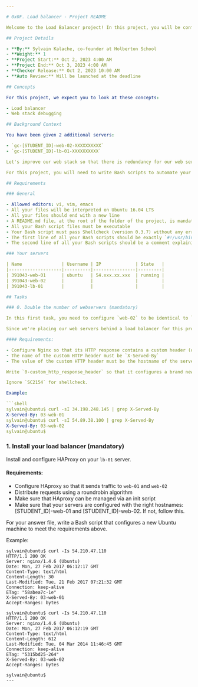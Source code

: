 ```yaml
---

# 0x0F. Load balancer - Project README

Welcome to the Load Balancer project! In this project, you will be configuring and setting up a load balancer to distribute incoming web traffic across multiple web servers. The goal is to improve the reliability and scalability of your web infrastructure.

## Project Details

- **By:** Sylvain Kalache, co-founder at Holberton School
- **Weight:** 1
- **Project Start:** Oct 2, 2023 4:00 AM
- **Project End:** Oct 3, 2023 4:00 AM
- **Checker Release:** Oct 2, 2023 10:00 AM
- **Auto Review:** Will be launched at the deadline

## Concepts

For this project, we expect you to look at these concepts:

- Load balancer
- Web stack debugging

## Background Context

You have been given 2 additional servers:

- `gc-[STUDENT_ID]-web-02-XXXXXXXXXX`
- `gc-[STUDENT_ID]-lb-01-XXXXXXXXXX`

Let's improve our web stack so that there is redundancy for our web servers. This will allow us to accept more traffic by doubling the number of web servers and make our infrastructure more reliable. If one web server fails, we will still have a second one to handle requests.

For this project, you will need to write Bash scripts to automate your work. All scripts must be designed to configure a brand new Ubuntu server to match the task requirements.

## Requirements

### General

- Allowed editors: vi, vim, emacs
- All your files will be interpreted on Ubuntu 16.04 LTS
- All your files should end with a new line
- A README.md file, at the root of the folder of the project, is mandatory
- All your Bash script files must be executable
- Your Bash script must pass Shellcheck (version 0.3.7) without any error
- The first line of all your Bash scripts should be exactly `#!/usr/bin/env bash`
- The second line of all your Bash scripts should be a comment explaining what the script is doing

### Your servers

| Name               | Username | IP             | State   |
|--------------------|----------|----------------|---------|
| 391043-web-01      | ubuntu   | 54.xxx.xx.xxx  | running |
| 391043-web-02      |          |                |         |
| 391043-lb-01       |          |                |         |

## Tasks

### 0. Double the number of webservers (mandatory)

In this first task, you need to configure `web-02` to be identical to `web-01`. Fortunately, you built a Bash script during your web server project, and they'll now come in handy to easily configure `web-02`. Remember, always try to automate your work!

Since we're placing our web servers behind a load balancer for this project, we want to add a custom Nginx response header. The goal here is to be able to track which web server is answering our HTTP requests to understand and track the way a load balancer works.

#### Requirements:

- Configure Nginx so that its HTTP response contains a custom header (on web-01 and web-02)
- The name of the custom HTTP header must be `X-Served-By`
- The value of the custom HTTP header must be the hostname of the server Nginx is running on

Write `0-custom_http_response_header` so that it configures a brand new Ubuntu machine to meet the requirements asked in this task.

Ignore `SC2154` for shellcheck.

Example:

```shell
sylvain@ubuntu$ curl -sI 34.198.248.145 | grep X-Served-By
X-Served-By: 03-web-01
sylvain@ubuntu$ curl -sI 54.89.38.100 | grep X-Served-By
X-Served-By: 03-web-02
sylvain@ubuntu$
```

### 1. Install your load balancer (mandatory)

Install and configure HAProxy on your `lb-01` server.

#### Requirements:

- Configure HAproxy so that it sends traffic to `web-01` and `web-02`
- Distribute requests using a roundrobin algorithm
- Make sure that HAproxy can be managed via an init script
- Make sure that your servers are configured with the right hostnames: [STUDENT_ID]-web-01 and [STUDENT_ID]-web-02. If not, follow this.

For your answer file, write a Bash script that configures a new Ubuntu machine to meet the requirements above.

Example:

```shell
sylvain@ubuntu$ curl -Is 54.210.47.110
HTTP/1.1 200 OK
Server: nginx/1.4.6 (Ubuntu)
Date: Mon, 27 Feb 2017 06:12:17 GMT
Content-Type: text/html
Content-Length: 30
Last-Modified: Tue, 21 Feb 2017 07:21:32 GMT
Connection: keep-alive
ETag: "58abea7c-1e"
X-Served-By: 03-web-01
Accept-Ranges: bytes

sylvain@ubuntu$ curl -Is 54.210.47.110
HTTP/1.1 200 OK
Server: nginx/1.4.6 (Ubuntu)
Date: Mon, 27 Feb 2017 06:12:19 GMT
Content-Type: text/html
Content-Length: 612
Last-Modified: Tue, 04 Mar 2014 11:46:45 GMT
Connection: keep-alive
ETag: "5315bd25-264"
X-Served-By: 03-web-02
Accept-Ranges: bytes

sylvain@ubuntu$
---
```

